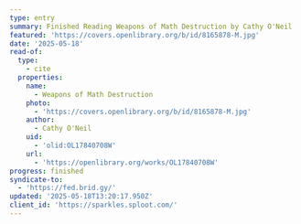 ```yaml
---
type: entry
summary: Finished Reading Weapons of Math Destruction by Cathy O'Neil
featured: 'https://covers.openlibrary.org/b/id/8165878-M.jpg'
date: '2025-05-18'
read-of:
  type:
    - cite
  properties:
    name:
      - Weapons of Math Destruction
    photo:
      - 'https://covers.openlibrary.org/b/id/8165878-M.jpg'
    author:
      - Cathy O'Neil
    uid:
      - 'olid:OL17840708W'
    url:
      - 'https://openlibrary.org/works/OL17840708W'
progress: finished
syndicate-to:
  - 'https://fed.brid.gy/'
updated: '2025-05-18T13:20:17.950Z'
client_id: 'https://sparkles.sploot.com/'
---
```


